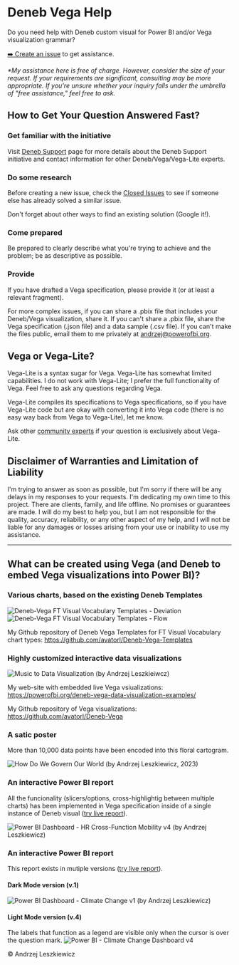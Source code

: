 # Deneb Vega Help

Do you need help with Deneb custom visual for Power BI and/or Vega visualization grammar?

[➡️ Create an issue](https://github.com/avatorl/Deneb-Vega-Help/issues/new) to get assistance.

_*My assistance here is free of charge. However, consider the size of your request. If your requirements are significant, consulting may be more appropriate. If you're unsure whether your inquiry falls under the umbrella of "free assistance," feel free to ask._

## How to Get Your Question Answered Fast?

### Get familiar with the initiative
Visit [Deneb Support](https://deneb-viz.github.io/support) page for more details about the Deneb Support initiative and contact information for other Deneb/Vega/Vega-Lite experts.

### Do some research
Before creating a new issue, check the [Closed Issues](https://github.com/avatorl/Deneb-Vega-Help/issues?q=is%3Aissue+is%3Aclosed) to see if someone else has already solved a similar issue.

Don't forget about other ways to find an existing solution (Google it!).

### Come prepared
Be prepared to clearly describe what you're trying to achieve and the problem; be as descriptive as possible.

### Provide
If you have drafted a Vega specification, please provide it (or at least a relevant fragment).

For more complex issues, if you can share a .pbix file that includes your Deneb/Vega visualization, share it. If you can't share a .pbix file, share the Vega specification (.json file) and a data sample (.csv file). If you can't make the files public, email them to me privately at andrzej@powerofbi.org.

## Vega or Vega-Lite?

Vega-Lite is a syntax sugar for Vega. Vega-Lite has somewhat limited capabilities. I do not work with Vega-Lite; I prefer the full functionality of Vega. Feel free to ask any questions regarding Vega.

Vega-Lite compiles its specifications to Vega specifications, so if you have Vega-Lite code but are okay with converting it into Vega code (there is no easy way back from Vega to Vega-Lite), let me know.

Ask other [community experts](https://deneb-viz.github.io/support) if your question is exclusively about Vega-Lite.

## Disclaimer of Warranties and Limitation of Liability

I'm trying to answer as soon as possible, but I'm sorry if there will be any delays in my responses to your requests. I'm dedicating my own time to this project. There are clients, family, and life offline. No promises or guarantees are made. I will do my best to help you, but I am not responsible for the quality, accuracy, reliability, or any other aspect of my help, and I will not be liable for any damages or losses arising from your use or inability to use my assistance.

---

## What can be created using Vega (and Deneb to embed Vega visualizations into Power BI)?

### Various charts, based on the existing Deneb Templates

![Deneb-Vega FT Visual Vocabulary Templates - Deviation](https://github.com/avatorl/Deneb-Vega-Help/assets/59934292/2610802b-4312-443e-9d44-2c6a738f5e40)
![Deneb-Vega FT Visual Vocabulary Templates - Flow](https://github.com/avatorl/Deneb-Vega-Help/assets/59934292/dd643b20-d620-457e-867d-901f0eba6310)

My Github repository of Deneb Vega Templates for FT Visual Vocabulary chart types: https://github.com/avatorl/Deneb-Vega-Templates

### Highly customized interactive data visualizations

![Music to Data Visualization (by Andrzej Leszkieiwcz)](https://github.com/avatorl/Deneb-Vega-Help/assets/59934292/c284602e-ab7b-466c-ac9a-6201555f87d9)

My web-site with embedded live Vega vsiualizations: https://powerofbi.org/deneb-vega-data-visualization-examples/

My Github repository of Vega visualizations: https://github.com/avatorl/Deneb-Vega

### A satic poster

More than 10,000 data points have been encoded into this floral cartogram.

![How Do We Govern Our World (by Andrzej Leszkiewicz, 2023)](https://github.com/avatorl/Deneb-Vega-Help/assets/59934292/b6b85bd9-6d0a-4ece-885f-013403c01d02)

### An interactive Power BI report

All the funcionality (slicers/options, cross-highlightig between multiple charts) has been implemented in Vega specification inside of a single instance of Deneb visual ([try live report](https://app.powerbi.com/view?r=eyJrIjoiNzZmOGVlNmItZGNiNC00NGQzLTk1ZmEtYjFlYzA5MDQzZTFiIiwidCI6IjYzNjBkMTZhLTk3MWQtNGQzMC1hOWE5LTdiY2I0ODUzMDhlMSIsImMiOjl9)).

![Power BI Dashboard - HR Cross-Function Mobility v4 (by Andrzej Leszkiewicz)](https://github.com/avatorl/Deneb-Vega-Help/assets/59934292/ab6cc176-72bd-4f20-b861-425ca4e08e29)

### An interactive Power BI report

This report exists in mutiple versions ([try live report](https://app.powerbi.com/view?r=eyJrIjoiOWUwOTQ3MzktY2ZkNS00MTI3LWE4NGItMzlkYjAyMDNjOTBlIiwidCI6IjYzNjBkMTZhLTk3MWQtNGQzMC1hOWE5LTdiY2I0ODUzMDhlMSIsImMiOjl9)).

#### Dark Mode version (v.1)

![Power BI Dashboard - Climate Change v1 (by Andrzej Leszkiewicz)](https://github.com/avatorl/Deneb-Vega-Help/assets/59934292/01042974-9a01-4a9c-9838-620e528abbbf)

#### Light Mode version (v.4)

The labels that function as a legend are visible only when the cursor is over the question mark.
![Power BI - Climate Change Dashboard v4](https://github.com/avatorl/Deneb-Vega-Help/assets/59934292/4fd2abfa-b12d-4043-a4cd-00a241feda29)

© Andrzej Leszkiewicz
